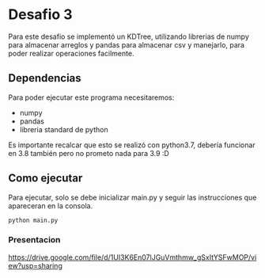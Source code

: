 # Desafio 3
Para este desafio se implementó un KDTree, utilizando librerias de numpy para almacenar arreglos y pandas para almacenar csv y manejarlo, para poder realizar operaciones facilmente.

## Dependencias
Para poder ejecutar este programa necesitaremos:
- numpy
- pandas
- libreria standard de python 

Es importante recalcar que esto se realizó con python3.7, debería funcionar en 3.8 también pero no prometo nada para 3.9 :D

## Como ejecutar 
Para ejecutar, solo se debe inicializar main.py y seguir las instrucciones que apareceran en la consola.
```
python main.py
```

### Presentacion
https://drive.google.com/file/d/1UI3K6En07lJGuVmthmw_gSxItYSFwMOP/view?usp=sharing
